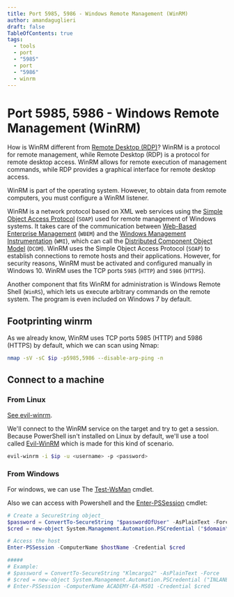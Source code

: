 ```yaml
---
title: Port 5985, 5986 - Windows Remote Management (WinRM)
author: amandaguglieri
draft: false
TableOfContents: true
tags:
  - tools
  - port
  - "5985"
  - port
  - "5986"
  - winrm
---
```

# Port 5985, 5986 - Windows Remote Management (WinRM)

How is WinRM different from [Remote Desktop (RDP)](3389-rdp.md)? WinRM is a protocol for remote management, while Remote Desktop (RDP) is a protocol for remote desktop access. WinRM allows for remote execution of management commands, while RDP provides a graphical interface for remote desktop access.

WinRM is part of the operating system. However, to obtain data from remote computers, you must configure a WinRM listener.

WinRM is a network protocol based on XML web services using the [Simple Object Access Protocol](https://docs.microsoft.com/en-us/windows/win32/winrm/windows-remote-management-glossary) (`SOAP`) used for remote management of Windows systems. It takes care of the communication between [Web-Based Enterprise Management](https://en.wikipedia.org/wiki/Web-Based_Enterprise_Management) (`WBEM`) and the [Windows Management Instrumentation](https://docs.microsoft.com/en-us/windows/win32/wmisdk/wmi-start-page) (`WMI`), which can call the [Distributed Component Object Model](https://docs.microsoft.com/en-us/openspecs/windows_protocols/ms-dcom/4a893f3d-bd29-48cd-9f43-d9777a4415b0) (`DCOM`). WinRM uses the Simple Object Access Protocol (`SOAP`) to establish connections to remote hosts and their applications. However, for security reasons, WinRM must be activated and configured manually in Windows 10. WinRM uses the TCP ports `5985` (`HTTP`) and `5986` (`HTTPS`).

Another component that fits WinRM for administration is Windows Remote Shell (`WinRS`), which lets us execute arbitrary commands on the remote system. The program is even included on Windows 7 by default.


## Footprinting winrm

As we already know, WinRM uses TCP ports 5985 (HTTP) and 5986 (HTTPS) by default, which we can scan using Nmap:

```bash
nmap -sV -sC $ip -p5985,5986 --disable-arp-ping -n
```

## Connect to a machine

### From Linux

[See evil-winrm](evil-winrm.md).

We'll connect to the WinRM service on the target and try to get a session. Because PowerShell isn't installed on Linux by default, we'll use a tool called [Evil-WinRM](evil-winrm.md)  which is made for this kind of scenario.

```bash
evil-winrm -i $ip -u <username> -p <password>
```

### From Windows 

For windows, we can use The [Test-WsMan](https://docs.microsoft.com/en-us/powershell/module/microsoft.wsman.management/test-wsman?view=powershell-7.2) cmdlet.

Also we can access  with Powershell and the [Enter-PSSession](https://docs.microsoft.com/en-us/powershell/module/microsoft.powershell.core/enter-pssession?view=powershell-7.2) cmdlet:

```powershell
# Create a SecureString object_
$password = ConvertTo-SecureString "$passwordOfUser" -AsPlainText -Force
$cred = new-object System.Management.Automation.PSCredential ("$domain\$userSamAccountName", $password)

# Access the host
Enter-PSSession -ComputerName $hostName -Credential $cred

#####
# Example:
# $password = ConvertTo-SecureString "Klmcargo2" -AsPlainText -Force
# $cred = new-object System.Management.Automation.PSCredential ("INLANEFREIGHT\forend", $password)
# Enter-PSSession -ComputerName ACADEMY-EA-MS01 -Credential $cred
```

